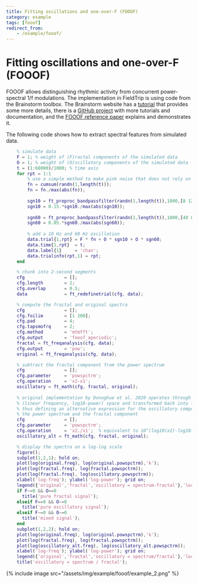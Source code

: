 ```yaml
---
title: Fitting oscillations and one-over-F (FOOOF)
category: example
tags: [fooof]
redirect_from:
    - /example/fooof/
---
```


# Fitting oscillations and one-over-F (FOOOF)

FOOOF allows distinguishing rhythmic activity from concurrent power-spectral 1/f modulations. The implementation in FieldTrip is using code from the Brainstorm toolbox. The Brainstorm website has a [tutorial](https://neuroimage.usc.edu/brainstorm/Tutorials/Fooof) that provides some more details, there is a [GitHub project](https://fooof-tools.github.io/fooof/) with more tutorials and documentation, and the [FOOOF reference paper](https://doi.org/10.1038/s41593-020-00744-x) explains and demonstrates it.

The following code shows how to extract spectral features from simulated data.

```matlab
    % simulate data
    F = 1; % weight of (F)ractal components of the simulated data
    O = 1; % weight of (O)scillatory components of the simulated data
    t = (1:60000)/1000; % time axis
    for rpt = 1:1
        % use a simple method to make pink noise that does not rely on the digital signal processing toolbox
        fn = cumsum(randn(1,length(t)));
        fn = fn./max(abs(fn));        
    
        sgn10 = ft_preproc_bandpassfilter(randn(1,length(t)),1000,[8 12],[],'firws');
        sgn10 = 0.15.*sgn10./max(abs(sgn10));
    
        sgn60 = ft_preproc_bandpassfilter(randn(1,length(t)),1000,[40 80],[],'firws');
        sgn60 = 0.05.*sgn60./max(abs(sgn60));
    
        % add a 10 Hz and 60 Hz oscillation
        data.trial{1,rpt} = F * fn + O * sgn10 + O * sgn60;
        data.time{1,rpt}  = t;
        data.label{1}     = 'chan';
        data.trialinfo(rpt,1) = rpt;
    end

    % chunk into 2-second segments
    cfg               = [];
    cfg.length        = 2;
    cfg.overlap       = 0.5;
    data              = ft_redefinetrial(cfg, data);

    % compute the fractal and original spectra
    cfg               = [];
    cfg.foilim        = [1 200];
    cfg.pad           = 4;
    cfg.tapsmofrq     = 2;
    cfg.method        = 'mtmfft';
    cfg.output        = 'fooof_aperiodic';
    fractal = ft_freqanalysis(cfg, data);
    cfg.output        = 'pow';
    original = ft_freqanalysis(cfg, data);

    % subtract the fractal component from the power spectrum
    cfg               = [];
    cfg.parameter     = 'powspctrm';
    cfg.operation     = 'x2-x1';
    oscillatory = ft_math(cfg, fractal, original);
    
    % original implementation by Donoghue et al. 2020 operates through the semilog-power 
    % (linear frequency, log10-power) space and transformed back into linear-linear space.
    % thus defining an alternative expression for the oscillatory component as the quotient of 
    % the power spectrum and the fractal component
    cfg               = [];
    cfg.parameter     = 'powspctrm';
    cfg.operation     = 'x2./x1';  % equivalent to 10^(log10(x2)-log10(x1))
    oscillatory_alt = ft_math(cfg, fractal, original);

    % display the spectra on a log-log scale
    figure();
    subplot(1,2,1); hold on;
    plot(log(original.freq), log(original.powspctrm),'k');
    plot(log(fractal.freq), log(fractal.powspctrm));
    plot(log(fractal.freq), log(oscillatory.powspctrm));
    xlabel('log-freq'); ylabel('log-power'); grid on;
    legend({'original','fractal','oscillatory = spectrum-fractal'},'location','southwest');
    if F~=0 && O==0
      title('pure fractal signal');
    elseif F==0 && O~=0
      title('pure oscillatory signal');
    elseif F~=0 && O~=0
      title('mixed signal');
    end
    subplot(1,2,2); hold on;
    plot(log(original.freq), log(original.powspctrm),'k');
    plot(log(fractal.freq), log(fractal.powspctrm));
    plot(log(oscillatory_alt.freq), log(oscillatory_alt.powspctrm));
    xlabel('log-freq'); ylabel('log-power'); grid on;
    legend({'original','fractal','oscillatory = spectrum/fractal'},'location','southwest');
    title('oscillatory = spectrum / fractal');
```
{% include image src="/assets/img/example/fooof/example_2.png" %}
